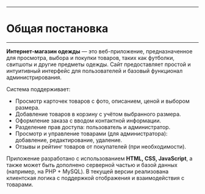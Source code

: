 ﻿
---

# Общая постановка  
______________________  

**Интернет-магазин одежды** — это веб-приложение, предназначенное для просмотра, выбора и покупки товаров, таких как футболки, свитшоты и другие предметы одежды. Сайт предоставляет простой и интуитивный интерфейс для пользователей и базовый функционал администрирования.

Система поддерживает:  
- Просмотр карточек товаров с фото, описанием, ценой и выбором размера.  
- Добавление товаров в корзину с учётом выбранного размера.  
- Оформление заказа с вводом контактной информации.  
- Разделение прав доступа: пользователь и администратор.  
- Просмотр и управление товарами (для администратора): добавление, редактирование, удаление.  
- Отзывы и рейтинг товаров от покупателей (при необходимости).  

Приложение разработано с использованием **HTML, CSS, JavaScript**, а также может быть дополнено серверной частью и базой данных (например, на PHP + MySQL). В текущей версии реализована клиентская логика с поддержкой отображения и взаимодействия с товарами.

